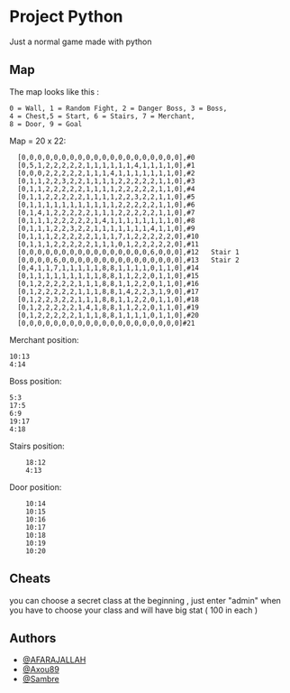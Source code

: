 
# Project Python


Just a normal game made with python 

## Map

The map looks like this :

    0 = Wall, 1 = Random Fight, 2 = Danger Boss, 3 = Boss,
    4 = Chest,5 = Start, 6 = Stairs, 7 = Merchant,
    8 = Door, 9 = Goal


Map = 20 x 22:

      [0,0,0,0,0,0,0,0,0,0,0,0,0,0,0,0,0,0,0,0],#0
      [0,5,1,2,2,2,2,2,1,1,1,1,1,1,4,1,1,1,1,0],#1
      [0,0,0,2,2,2,2,2,1,1,1,4,1,1,1,1,1,1,1,0],#2
      [0,1,1,2,2,3,2,2,1,1,1,1,2,2,2,2,2,1,1,0],#3
      [0,1,1,2,2,2,2,2,1,1,1,1,2,2,2,2,2,1,1,0],#4
      [0,1,1,2,2,2,2,2,1,1,1,1,2,2,3,2,2,1,1,0],#5
      [0,1,1,1,1,1,1,1,1,1,1,1,2,2,2,2,2,1,1,0],#6
      [0,1,4,1,2,2,2,2,2,1,1,1,2,2,2,2,2,1,1,0],#7
      [0,1,1,1,2,2,2,2,2,1,4,1,1,1,1,1,1,1,1,0],#8
      [0,1,1,1,2,2,3,2,2,1,1,1,1,1,1,1,4,1,1,0],#9
      [0,1,1,1,2,2,2,2,2,1,1,1,7,1,2,2,2,2,2,0],#10
      [0,1,1,1,2,2,2,2,2,1,1,1,0,1,2,2,2,2,2,0],#11
      [0,0,0,0,0,0,0,0,0,0,0,0,0,0,0,0,6,0,0,0],#12   Stair 1
      [0,0,0,0,6,0,0,0,0,0,0,0,0,0,0,0,0,0,0,0],#13   Stair 2
      [0,4,1,1,7,1,1,1,1,1,8,8,1,1,1,1,0,1,1,0],#14
      [0,1,1,1,1,1,1,1,1,1,8,8,1,1,2,2,0,1,1,0],#15
      [0,1,2,2,2,2,2,1,1,1,8,8,1,1,2,2,0,1,1,0],#16
      [0,1,2,2,2,2,2,1,1,1,8,8,1,4,2,2,3,1,9,0],#17
      [0,1,2,2,3,2,2,1,1,1,8,8,1,1,2,2,0,1,1,0],#18
      [0,1,2,2,2,2,2,1,4,1,8,8,1,1,2,2,0,1,1,0],#19
      [0,1,2,2,2,2,2,1,1,1,8,8,1,1,1,1,0,1,1,0],#20
      [0,0,0,0,0,0,0,0,0,0,0,0,0,0,0,0,0,0,0,0]#21

Merchant position:

    10:13
    4:14
Boss position:

    5:3
    17:5
    6:9
    19:17
    4:18
Stairs position:

        18:12
        4:13
Door position:

        10:14
        10:15
        10:16
        10:17
        10:18
        10:19
        10:20
        
## Cheats
you can choose a secret class at the beginning , just enter "admin" when you have to choose your class and will have big stat
( 100 in each )

## Authors

- [@AFARAJALLAH](https://github.com/aless124)
- [@Axou89](https://github.com/Axou89)
- [@Sambre](https://github.com/SambreV95)

